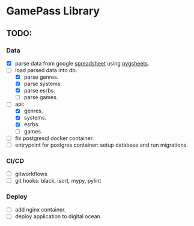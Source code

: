 # GamePass Library


## TODO:

### Data

- [x] parse data from google [spreadsheet](https://docs.google.com/spreadsheets/d/1kspw-4paT-eE5-mrCrc4R9tg70lH2ZTFrJOUmOtOytg/edit#gid=0) using [pygsheets](https://github.com/nithinmurali/pygsheets).
- [ ] load parsed data into db.
  - [x] parse genres.
  - [x] parse systems.
  - [x] parse esrbs.
  - [ ] parse games.
- [ ] api:
  - [x] genres.
  - [x] systems.
  - [x] esrbs.
  - [ ] games.
- [ ] fix postgresql docker container.
- [ ] entrypoint for postgres container: setup database and run migrations.

### CI/CD

- [ ] gitworkflows
- [ ] git hooks: black, isort, mypy, pylint

### Deploy

- [ ] add nginx container.
- [ ] deploy application to digital ocean.
